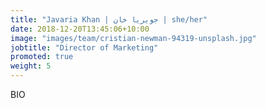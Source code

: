 ```yaml
---
title: "Javaria Khan | جویریا خان | she/her"
date: 2018-12-20T13:45:06+10:00
image: "images/team/cristian-newman-94319-unsplash.jpg"
jobtitle: "Director of Marketing"
promoted: true
weight: 5
---
```

BIO

